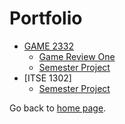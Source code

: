 # Portfolio
* [GAME 2332](GAME_2332/index.md)
  * [Game Review One](game_review_one.md)
  * [Semester Project](https://github.com/cmacdougald/2017FALL_ITSE1302_Golf)
* [ITSE 1302]
  * [Semester Project](https://github.com/cmacdougald/2017SPRING_ITSE1302_BlackJack)

Go back to [home page](index.md).
